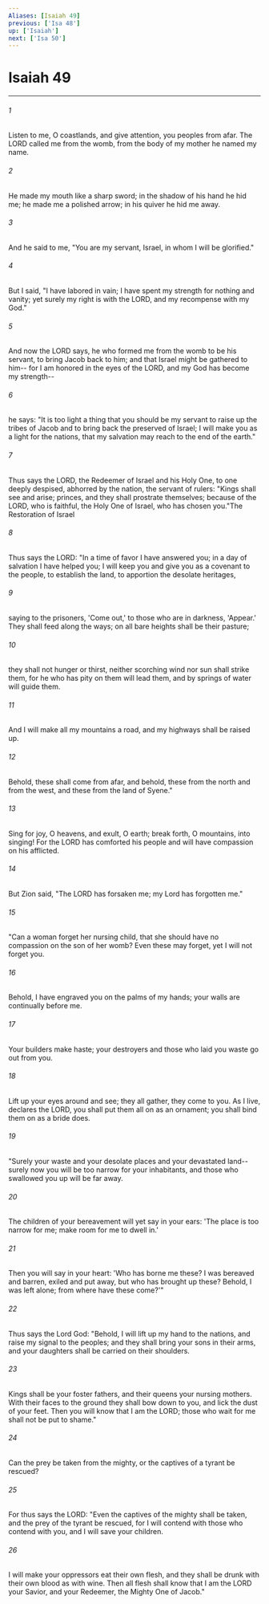 ```yaml
---
Aliases: [Isaiah 49]
previous: ['Isa 48']
up: ['Isaiah']
next: ['Isa 50']
---
```

# Isaiah 49

***

 

###### 1 
Listen to me, O coastlands, 
 and give attention, you peoples from afar. 
 The LORD called me from the womb, 
 from the body of my mother he named my name. 
 
 

###### 2 
He made my mouth like a sharp sword; 
 in the shadow of his hand he hid me; 
 he made me a polished arrow; 
 in his quiver he hid me away. 
 
 

###### 3 
And he said to me, "You are my servant, 
 Israel, in whom I will be glorified." 
 
 

###### 4 
But I said, "I have labored in vain; 
 I have spent my strength for nothing and vanity; 
 yet surely my right is with the LORD, 
 and my recompense with my God."
 
 

###### 5 
And now the LORD says, 
 he who formed me from the womb to be his servant, 
 to bring Jacob back to him; 
 and that Israel might be gathered to him-- 
 for I am honored in the eyes of the LORD, 
 and my God has become my strength-- 
 
 

###### 6 
he says: 
 "It is too light a thing that you should be my servant 
 to raise up the tribes of Jacob 
 and to bring back the preserved of Israel; 
 I will make you as a light for the nations, 
 that my salvation may reach to the end of the earth."
 
 

###### 7 
Thus says the LORD, 
 the Redeemer of Israel and his Holy One, 
 to one deeply despised, abhorred by the nation, 
 the servant of rulers: 
 "Kings shall see and arise; 
 princes, and they shall prostrate themselves; 
 because of the LORD, who is faithful, 
 the Holy One of Israel, who has chosen you."The Restoration of Israel
 
 

###### 8 
Thus says the LORD: 
 "In a time of favor I have answered you; 
 in a day of salvation I have helped you; 
 I will keep you and give you 
 as a covenant to the people, 
 to establish the land, 
 to apportion the desolate heritages, 
 
 

###### 9 
saying to the prisoners, 'Come out,' 
 to those who are in darkness, 'Appear.' 
 They shall feed along the ways; 
 on all bare heights shall be their pasture; 
 
 

###### 10 
they shall not hunger or thirst, 
 neither scorching wind nor sun shall strike them, 
 for he who has pity on them will lead them, 
 and by springs of water will guide them. 
 
 

###### 11 
And I will make all my mountains a road, 
 and my highways shall be raised up. 
 
 

###### 12 
Behold, these shall come from afar, 
 and behold, these from the north and from the west, 
 and these from the land of Syene."
 
 

###### 13 
Sing for joy, O heavens, and exult, O earth; 
 break forth, O mountains, into singing! 
 For the LORD has comforted his people 
 and will have compassion on his afflicted.
 
 

###### 14 
But Zion said, "The LORD has forsaken me; 
 my Lord has forgotten me."
 
 

###### 15 
"Can a woman forget her nursing child, 
 that she should have no compassion on the son of her womb? 
 Even these may forget, 
 yet I will not forget you. 
 
 

###### 16 
Behold, I have engraved you on the palms of my hands; 
 your walls are continually before me. 
 
 

###### 17 
Your builders make haste; 
 your destroyers and those who laid you waste go out from you. 
 
 

###### 18 
Lift up your eyes around and see; 
 they all gather, they come to you. 
 As I live, declares the LORD, 
 you shall put them all on as an ornament; 
 you shall bind them on as a bride does.
 
 

###### 19 
"Surely your waste and your desolate places 
 and your devastated land-- 
 surely now you will be too narrow for your inhabitants, 
 and those who swallowed you up will be far away. 
 
 

###### 20 
The children of your bereavement 
 will yet say in your ears: 
 'The place is too narrow for me; 
 make room for me to dwell in.' 
 
 

###### 21 
Then you will say in your heart: 
 'Who has borne me these? 
 I was bereaved and barren, 
 exiled and put away, 
 but who has brought up these? 
 Behold, I was left alone; 
 from where have these come?'"
 
 

###### 22 
Thus says the Lord God: 
 "Behold, I will lift up my hand to the nations, 
 and raise my signal to the peoples; 
 and they shall bring your sons in their arms, 
 and your daughters shall be carried on their shoulders. 
 
 

###### 23 
Kings shall be your foster fathers, 
 and their queens your nursing mothers. 
 With their faces to the ground they shall bow down to you, 
 and lick the dust of your feet. 
 Then you will know that I am the LORD; 
 those who wait for me shall not be put to shame."
 
 

###### 24 
Can the prey be taken from the mighty, 
 or the captives of a tyrant be rescued? 
 
 

###### 25 
For thus says the LORD: 
 "Even the captives of the mighty shall be taken, 
 and the prey of the tyrant be rescued, 
 for I will contend with those who contend with you, 
 and I will save your children. 
 
 

###### 26 
I will make your oppressors eat their own flesh, 
 and they shall be drunk with their own blood as with wine. 
 Then all flesh shall know 
 that I am the LORD your Savior, 
 and your Redeemer, the Mighty One of Jacob."
 
